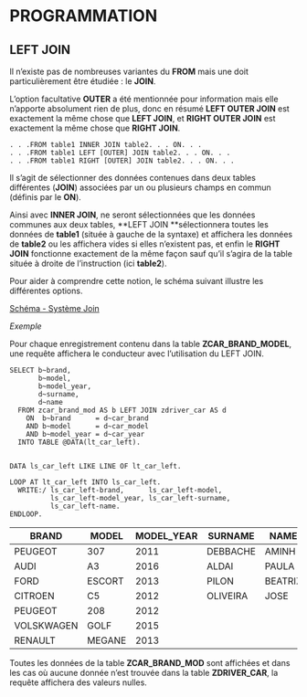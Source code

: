 # **PROGRAMMATION**

## **LEFT JOIN**

Il n’existe pas de nombreuses variantes du **FROM** mais une doit particulièrement être étudiée : le **JOIN**.

L’option facultative **OUTER** a été mentionnée pour information mais elle n’apporte absolument rien de plus, donc en résumé **LEFT OUTER JOIN** est exactement la même chose que **LEFT JOIN**, et **RIGHT OUTER JOIN** est exactement la même chose que **RIGHT JOIN**.

```ABAP
. . .FROM table1 INNER JOIN table2. . . ON. . .
. . .FROM table1 LEFT [OUTER] JOIN table2. . . ON. . .
. . .FROM table1 RIGHT [OUTER] JOIN table2. . . ON. . .
```

Il s’agit de sélectionner des données contenues dans deux tables différentes (**JOIN**) associées par un ou plusieurs champs en commun (définis par le **ON**).

Ainsi avec **INNER JOIN**, ne seront sélectionnées que les données communes aux deux tables, **LEFT JOIN **sélectionnera toutes les données de **table1** (située à gauche de la syntaxe) et affichera les données de **table2** ou les affichera vides si elles n’existent pas, et enfin le **RIGHT JOIN** fonctionne exactement de la même façon sauf qu’il s’agira de la table située à droite de l’instruction (ici **table2**).

Pour aider à comprendre cette notion, le schéma suivant illustre les différentes options.

[Schéma - Système Join](https://drive.google.com/file/d/1tTUHBQJi34hXZXkcJ6sgJx1bwLVc8yuW/view?usp=share_link)

_Exemple_

Pour chaque enregistrement contenu dans la table **ZCAR_BRAND_MODEL**, une requête affichera le conducteur avec l’utilisation du LEFT JOIN.

```ABAP
SELECT b~brand,
       b~model,
       b~model_year,
       d~surname,
       d~name
  FROM zcar_brand_mod AS b LEFT JOIN zdriver_car AS d
    ON  b~brand      = d~car_brand
    AND b~model      = d~car_model
    AND b~model_year = d~car_year
  INTO TABLE @DATA(lt_car_left).


DATA ls_car_left LIKE LINE OF lt_car_left.

LOOP AT lt_car_left INTO ls_car_left.
  WRITE:/ ls_car_left-brand,      ls_car_left-model,
          ls_car_left-model_year, ls_car_left-surname,
          ls_car_left-name.
ENDLOOP.
```

| **BRAND**  | **MODEL** | **MODEL_YEAR** | **SURNAME** | **NAME** |
| ---------- | --------- | -------------- | ----------- | -------- |
| PEUGEOT    | 307       | 2011           | DEBBACHE    | AMINH    |
| AUDI       | A3        | 2016           | ALDAI       | PAULA    |
| FORD       | ESCORT    | 2013           | PILON       | BEATRIZ  |
| CITROEN    | C5        | 2012           | OLIVEIRA    | JOSE     |
| PEUGEOT    | 208       | 2012           |             |          |
| VOLSKWAGEN | GOLF      | 2015           |             |          |
| RENAULT    | MEGANE    | 2013           |             |          |

Toutes les données de la table **ZCAR_BRAND_MOD** sont affichées et dans les cas où aucune donnée n’est trouvée dans la table **ZDRIVER_CAR**, la requête affichera des valeurs nulles.
